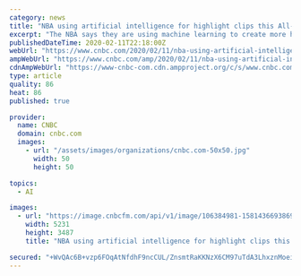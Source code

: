 ```yaml
---
category: news
title: "NBA using artificial intelligence for highlight clips this All-Star game"
excerpt: "The NBA says they are using machine learning to create more highlights than ever before this All-Star weekend."
publishedDateTime: 2020-02-11T22:18:00Z
webUrl: "https://www.cnbc.com/2020/02/11/nba-using-artificial-intelligence-for-highlight-clips-this-all-star-game.html"
ampWebUrl: "https://www.cnbc.com/amp/2020/02/11/nba-using-artificial-intelligence-for-highlight-clips-this-all-star-game.html"
cdnAmpWebUrl: "https://www-cnbc-com.cdn.ampproject.org/c/s/www.cnbc.com/amp/2020/02/11/nba-using-artificial-intelligence-for-highlight-clips-this-all-star-game.html"
type: article
quality: 86
heat: 86
published: true

provider:
  name: CNBC
  domain: cnbc.com
  images:
    - url: "/assets/images/organizations/cnbc.com-50x50.jpg"
      width: 50
      height: 50

topics:
  - AI

images:
  - url: "https://image.cnbcfm.com/api/v1/image/106384981-1581436693869gettyimages-1196398279.jpeg?v=1581436778"
    width: 5231
    height: 3487
    title: "NBA using artificial intelligence for highlight clips this All-Star game"

secured: "+WvQAc6B+vzp6FOqAtNfdhF9ncCUL/ZnsmtRaKKNzX6CM97uTdA3LhxznMoeik1xl8Zvn5rW2H8Il8r3ruX/bxBp7OADdI+nT9j5O4EPHuRG/5vuQaki03/0SzR+IRBYtdVkyEfHbZRFE5Damnqdai8onzq9KyYo/YaxkkW5J43yOX8hIV4ozEDxg3PYaHoG0dUcBNCLeRwyYY3KEebERrpmul/ZVmLLOkSFcmWb8tFM5DKciakGG8S0g9KxabT8x2BYQGzXweGTCCaOdHh2UpbeJnRS7MSm2j2quVS6p56hBe999AwWF+xDu4ASADC2e9Wt903fYOLDha7VSV81/ShFJis9cuDTkKm6E9naWEx8ezJ94oKzD9orS9UVYZx4+2hjU9fR8t/xeCxnYrgRs9ilagjlTk03MVanGoAGuUcFqugb5DHMMIL7iaYzyDU4yFImdIzzVg+pj7RZ6PiAzADMqvbMoTkK7ipWfZOfRrQ=;DlfNO3Q+Ia7646AJxEX6pA=="
---
```


